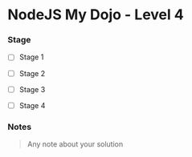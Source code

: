 # NodeJS My Dojo - Level 4

### Stage
- [ ] Stage 1
- [ ] Stage 2
- [ ] Stage 3
- [ ] Stage 4


### Notes

> Any note about your solution


